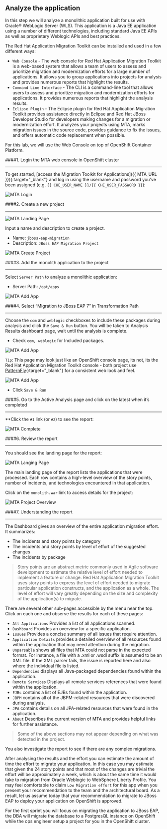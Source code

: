 [migration-main]: https://www.openshift.com/learn/topics/migration
[mta-docs]: https://developers.redhat.com/products/mta/overview

## Analyze the application 

In this step we will analyze a monolithic application built for use with Oracle® WebLogic Server (WLS). This application is a Java EE application
using a number of different technologies, including standard Java EE APIs as well as proprietary Weblogic APIs and best practices.

The Red Hat Application Migration Toolkit can be installed and used in a few different ways:

* `Web Console` - The web console for Red Hat Application Migration Toolkit is a web-based system that allows a team of users to assess and prioritize migration and modernization efforts for a large number of applications. It allows you to group applications into projects for analysis and provides numerous reports that highlight the results.
* `Command Line Interface` - The CLI is a command-line tool that allows users to assess and prioritize migration and modernization efforts for applications. It provides numerous reports that highlight the analysis results.
* `Eclipse Plugin` - The Eclipse plugin for Red Hat Application Migration Toolkit provides assistance directly in Eclipse and Red Hat JBoss Developer Studio for developers making changes for a migration or modernization effort. It analyzes your projects using MTA, marks migration issues in the source code, provides guidance to fix the issues, and offers automatic code replacement when possible.

For this lab, we will use the Web Console on top of OpenShift Container Platform.

####1. Login the MTA web console in OpenShift cluster

---

To get started, [access the Migration Toolkit for Applications]({{ MTA_URL }}){:target="_blank"} and log in using the username and password you've been assigned (e.g. `{{ CHE_USER_NAME }}/{{ CHE_USER_PASSWORD }}`):

![MTA Login](../../assets/introduction/getting-started-mta/mta_login.png)


####2. Create a new project

---

![MTA Landing Page](../../assets/introduction/getting-started-mta/mta_landing_page.png)

Input a name and description to create a project.

  * Name: `jboss-eap-migration`
  * Description: `JBoss EAP Migration Project`
  
![MTA Create Project](../../assets/introduction/getting-started-mta/mta_create_project.png)

####3. Add the monolith application to the project

---

Select `Server Path` to analyze a monolithic application:

 * Server Path: `/opt/apps`

![MTA Add App](../../assets/introduction/getting-started-mta/mta_add_monolith_app1.png)

####4. Select “Migration to JBoss EAP 7” in Transformation Path

---

Choose the `com` and `weblogic` checkboxes to include these packages during analysis and click the `Save & Run` button. You will be taken to Analysis Results dashboard page, wait until the analysis is complete.

 * Check `com, weblogic` for Included packages.

![MTA Add App](../../assets/introduction/getting-started-mta/mta_check_monolith_app.png)

 `Tip`: This page may look just like an OpenShift console page, its not, its the Red Hat Application Migration Toolkit console - both project use [PatternFly](https://www.patternfly.org){:target="_blank"} for a consistent web look and feel.

![MTA Add App](../../assets/introduction/getting-started-mta/mta_check_monolith_app.png)

  * Click `Save & Run`

####5. Go to the Active Analysis page and click on the latest when it’s completed

---

**Click the `#1` link (or `#2`) to see the report:

![MTA Complete](../../assets/introduction/getting-started-mta/mta_complete_analysis.png)

####6. Review the report

---

You should see the landing page for the report:

![MTA Langing Page](../../../assets/introduction/getting-started-mta/mta_result_landing_page.png)

The main landing page of the report lists the applications that were processed. Each row contains a high-level overview of the story points, number of incidents, and technologies encountered in that application.

Click on the `monolith.war` link to access details for the project:

![MTA Project Overview](../../assets/introduction/getting-started-mta/mta_project_overview.png)

####7. Understanding the report

---

The Dashboard gives an overview of the entire application migration effort. It summarizes:

* The incidents and story points by category
* The incidents and story points by level of effort of the suggested changes
* The incidents by package

> Story points are an abstract metric commonly used in Agile software development to estimate the relative level of effort needed to implement a feature or change.
> Red Hat Application Migration Toolkit uses story points to express the level of effort needed to migrate particular application constructs, and the application as
> a whole. The level of effort will vary greatly depending on the size and complexity of the application(s) to migrate.

There are several other sub-pages accessible by the menu near the top. Click on each one and observe the results for each of these pages:

* `All Applications` Provides a list of all applications scanned.
* `Dashboard` Provides an overview for a specific application.
* `Issues` Provides a concise summary of all issues that require attention.
* `Application Details` provides a detailed overview of all resources found within the application that may need attention during the migration.
* `Unparsable` shows all files that MTA could not parse in the expected format. For instance, a file with a .xml or .wsdl suffix is assumed to be an XML file. If the XML parser fails, the issue is reported here and also where the individual file is listed.
* `Dependencies` displays all Java-packaged dependencies found within the application.
* `Remote Services` Displays all remote services references that were found within the application.
* `EJBs` contains a list of EJBs found within the application.
* `JBPM` contains all of the JBPM-related resources that were discovered during analysis.
* `JPA` contains details on all JPA-related resources that were found in the application.
* `About` Describes the current version of MTA and provides helpful links for further assistance.

> Some of the above sections may not appear depending on what was detected in the project.

You also investigate the report to see if there are any complex migrations.

After analysing the results and the effort you can estimate the amount of time the effort to migrate your application. In this case you may estimate that given the 24 story points and that most of the changes are trivial the effort will be approximately a week, which is about the same time it would take to migration from Oracle Weblogic to WebSphere Liberty Profile. You may feel comfortable to claim `Low Migration effort` for this app when you present your recommendation to the team and the architectural board. As a result, let us assume today that your recommendation to migrate to JBoss EAP to deploy your application on OpenShift is approved.

For the first sprint you will focus on migrating the application to JBoss EAP, the DBA will migrate the database to a PostgresQL instance on OpenShift while the ops engineer setup a project for you in the OpenShift cluster.
